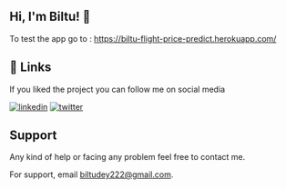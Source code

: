 
## Hi, I'm Biltu! 👋

To test the app go to :
https://biltu-flight-price-predict.herokuapp.com/


## 🔗 Links

If you liked the project you can follow me on social media

[![linkedin](https://img.shields.io/badge/linkedin-0A66C2?style=for-the-badge&logo=linkedin&logoColor=white)](https://www.linkedin.com/in/BiltuDey/)
[![twitter](https://img.shields.io/badge/twitter-1DA1F2?style=for-the-badge&logo=twitter&logoColor=white)](https://twitter.com/CallmeBiltu)



## Support
Any kind of help or facing any problem feel free to contact me.

For support, email biltudey222@gmail.com.

